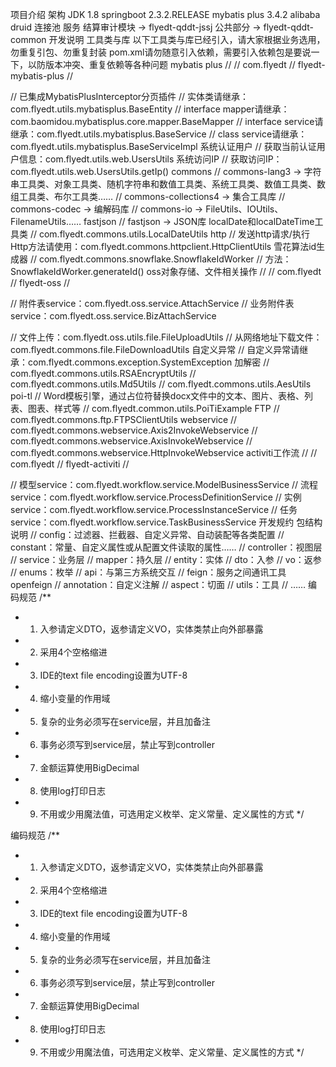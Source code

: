 项目介绍
架构
JDK 1.8
springboot 2.3.2.RELEASE
mybatis plus 3.4.2
alibaba druid 连接池
服务
结算审计模块 -> flyedt-qddt-jssj
公共部分 -> flyedt-qddt-common
开发说明
工具类与库
以下工具类与库已经引入，请大家根据业务选用，勿重复引包、勿重复封装
pom.xml请勿随意引入依赖，需要引入依赖包是要说一下，以防版本冲突、重复依赖等各种问题
mybatis plus
// <dependency>
//     <groupId>com.flyedt</groupId>
//     <artifactId>flyedt-mybatis-plus</artifactId>
// </dependency>

// 已集成MybatisPlusInterceptor分页插件
// 实体类请继承：com.flyedt.utils.mybatisplus.BaseEntity
// interface mapper请继承：com.baomidou.mybatisplus.core.mapper.BaseMapper
// interface service请继承：com.flyedt.utils.mybatisplus.BaseService
// class service请继承：com.flyedt.utils.mybatisplus.BaseServiceImpl
系统认证用户
// 获取当前认证用户信息：com.flyedt.utils.web.UsersUtils
系统访问IP
// 获取访问IP：com.flyedt.utils.web.UsersUtils.getIp()
commons
// commons-lang3 -> 字符串工具类、对象工具类、随机字符串和数值工具类、系统工具类、数值工具类、数组工具类、布尔工具类……
// commons-collections4 -> 集合工具库
// commons-codec -> 编解码库
// commons-io -> FileUtils、IOUtils、FilenameUtils……
fastjson
// fastjson -> JSON库
localDate和localDateTime工具类
// com.flyedt.commons.utils.LocalDateUtils
http
// 发送http请求/执行Http方法请使用：com.flyedt.commons.httpclient.HttpClientUtils
雪花算法id生成器
// com.flyedt.commons.snowflake.SnowflakeIdWorker
// 方法：SnowflakeIdWorker.generateId()
oss对象存储、文件相关操作
// <dependency>
//     <groupId>com.flyedt</groupId>
//     <artifactId>flyedt-oss</artifactId>
// </dependency>

// 附件表service：com.flyedt.oss.service.AttachService
// 业务附件表service：com.flyedt.oss.service.BizAttachService

// 文件上传：com.flyedt.oss.utils.file.FileUploadUtils
// 从网络地址下载文件：com.flyedt.commons.file.FileDownloadUtils
自定义异常
// 自定义异常请继承：com.flyedt.commons.exception.SystemException
加解密
// com.flyedt.commons.utils.RSAEncryptUtils
// com.flyedt.commons.utils.Md5Utils
// com.flyedt.commons.utils.AesUtils
poi-tl
// Word模板引擎，通过占位符替换docx文件中的文本、图片、表格、列表、图表、样式等
// com.flyedt.common.utils.PoiTiExample
FTP
// com.flyedt.commons.ftp.FTPSClientUtils
webservice
// com.flyedt.commons.webservice.Axis2InvokeWebservice
// com.flyedt.commons.webservice.AxisInvokeWebservice
// com.flyedt.commons.webservice.HttpInvokeWebservice
activiti工作流
// <dependency>
//     <groupId>com.flyedt</groupId>
//     <artifactId>flyedt-activiti</artifactId>
// </dependency>

// 模型service：com.flyedt.workflow.service.ModelBusinessService
// 流程service：com.flyedt.workflow.service.ProcessDefinitionService
// 实例service：com.flyedt.workflow.service.ProcessInstanceService
// 任务service：com.flyedt.workflow.service.TaskBusinessService
开发规约
包结构说明
// config：过滤器、拦截器、自定义异常、自动装配等各类配置
// constant：常量、自定义属性或从配置文件读取的属性……
// controller：视图层
// service：业务层
// mapper：持久层
// entity：实体
// dto：入参
// vo：返参
// enums：枚举
// api：与第三方系统交互
// feign：服务之间通讯工具openfeign
// annotation：自定义注解
// aspect：切面
// utils：工具
// ……
编码规范
/**
* 1. 入参请定义DTO，返参请定义VO，实体类禁止向外部暴露
* 2. 采⽤4个空格缩进
* 3. IDE的text file encoding设置为UTF-8
* 4. 缩⼩变量的作⽤域
* 5. 复杂的业务必须写在service层，并且加备注
* 6. 事务必须写到service层，禁止写到controller
* 7. ⾦额运算使⽤BigDecimal
* 8. 使⽤log打印⽇志
* 9. 不用或少用魔法值，可选用定义枚举、定义常量、定义属性的方式
     */

编码规范
/**
* 1. 入参请定义DTO，返参请定义VO，实体类禁止向外部暴露
* 2. 采⽤4个空格缩进
* 3. IDE的text file encoding设置为UTF-8
* 4. 缩⼩变量的作⽤域
* 5. 复杂的业务必须写在service层，并且加备注
* 6. 事务必须写到service层，禁止写到controller
* 7. ⾦额运算使⽤BigDecimal
* 8. 使⽤log打印⽇志
* 9. 不用或少用魔法值，可选用定义枚举、定义常量、定义属性的方式
     */